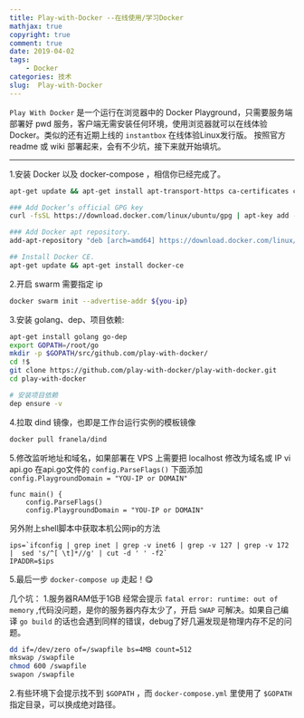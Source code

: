 ```yaml
---
title: Play-with-Docker --在线使用/学习Docker
mathjax: true
copyright: true
comment: true
date: 2019-04-02
tags:
    - Docker
categories: 技术
slug:  Play-with-Docker
---
```


`Play With Docker` 是一个运行在浏览器中的 Docker Playground，只需要服务端部署好 pwd 服务，客户端无需安装任何环境，使用浏览器就可以在线体验 Docker。类似的还有近期上线的 `instantbox` 在线体验Linux发行版。
按照官方 readme 或 wiki 部署起来，会有不少坑，接下来就开始填坑。

----
1.安装 Docker 以及 docker-compose ，相信你已经完成了。

```bash
apt-get update && apt-get install apt-transport-https ca-certificates curl

### Add Docker’s official GPG key
curl -fsSL https://download.docker.com/linux/ubuntu/gpg | apt-key add -

### Add Docker apt repository.
add-apt-repository "deb [arch=amd64] https://download.docker.com/linux/ubuntu $(lsb_release -cs) stable"

## Install Docker CE.
apt-get update && apt-get install docker-ce
```

2.开启 swarm 需要指定 ip

```bash
docker swarm init --advertise-addr ${you-ip}
```

3.安装 golang、dep、项目依赖:

```bash
apt-get install golang go-dep
export GOPATH=/root/go
mkdir -p $GOPATH/src/github.com/play-with-docker/
cd !$
git clone https://github.com/play-with-docker/play-with-docker.git
cd play-with-docker

# 安装项目依赖
dep ensure -v
```

4.拉取 dind 镜像，也即是工作台运行实例的模板镜像

```bash
docker pull franela/dind
```

5.修改监听地址和域名，如果部署在 VPS 上需要把 localhost 修改为域名或 IP
vi api.go
在api.go文件的 `config.ParseFlags()` 下面添加 `config.PlaygroundDomain = "YOU-IP or DOMAIN"`

```golang
func main() {
    config.ParseFlags()
    config.PlaygroundDomain = "YOU-IP or DOMAIN"
```

另外附上shell脚本中获取本机公网ip的方法

```shell
ips=`ifconfig | grep inet | grep -v inet6 | grep -v 127 | grep -v 172 |  sed 's/^[ \t]*//g' | cut -d ' ' -f2`
IPADDR=$ips
```

5.最后一步 `docker-compose up` 走起！😋

几个坑：
1.服务器RAM低于1GB 经常会提示 `fatal error: runtime: out of memory` ,代码没问题，是你的服务器内存太少了，开启 `SWAP` 可解决。如果自己编译 `go build` 的话也会遇到同样的错误，debug了好几遍发现是物理内存不足的问题。

```bash
dd if=/dev/zero of=/swapfile bs=4MB count=512
mkswap /swapfile
chmod 600 /swapfile
swapon /swapfile
```

2.有些环境下会提示找不到 `$GOPATH` ，而 `docker-compose.yml` 里使用了 `$GOPATH` 指定目录，可以换成绝对路径。
